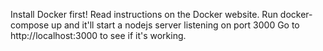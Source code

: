 Install Docker first! Read instructions on the Docker website.
Run docker-compose up and it'll start a nodejs server listening on port 3000
Go to http://localhost:3000 to see if it's working.